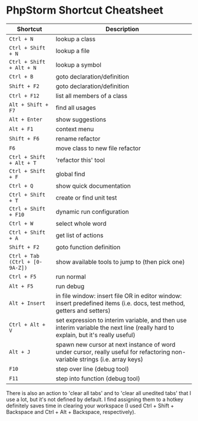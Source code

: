 # PhpStorm Shortcut Cheatsheet

Shortcut | Description
--- | ---
`Ctrl + N` | lookup a class
`Ctrl + Shift + N` | lookup a file
`Ctrl + Shift + Alt + N` | lookup a symbol
`Ctrl + B` | goto declaration/definition
`Shift + F2` | goto declaration/definition
`Ctrl + F12` | list all members of a class
`Alt + Shift + F7` | find all usages
`Alt + Enter` | show suggestions
`Alt + F1` | context menu
`Shift + F6` | rename refactor
`F6` | move class to new file refactor
`Ctrl + Shift + Alt + T` | 'refactor this' tool
`Ctrl + Shift + F` | global find
`Ctrl + Q` | show quick documentation
`Ctrl + Shift + T` | create or find unit test
`Ctrl + Shift + F10` | dynamic run configuration
`Ctrl + W` | select whole word
`Ctrl + Shift + A` | get list of actions
`Shift + F2` | goto function definition
`Ctrl + Tab (Ctrl + [0-9A-Z])` | show available tools to jump to (then pick one)
`Ctrl + F5` | run normal
`Alt + F5` | run debug
`Alt + Insert` | in file window: insert file OR in editor window: insert predefined items (i.e. docs, test method, getters and setters)
`Ctrl + Alt + V` | set expression to interim variable, and then use interim variable the next line (really hard to explain, but it's really useful)
`Alt + J` | spawn new cursor at next instance of word under cursor, really useful for refactoring non-variable strings (i.e. array keys)
`F10` | step over line (debug tool)
`F11` | step into function (debug tool)

There is also an action to 'clear all tabs' and to 'clear all unedited tabs' that I use a lot, but it's not defined by default.  I find assigning them to a hotkey definitely saves time in clearing your workspace (I used Ctrl + Shift + Backspace and Ctrl + Alt + Backspace, respectively).
